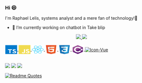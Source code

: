 ### Hi 😄
I'm Raphael Lelis, systems analyst and a mere fan of technology!👋

- 🔭 I’m currently working on chatbot in Take blip
<div align="center">
  <a href="https://github.com/faelesco">
  <img height="180em" src="https://github-readme-stats.vercel.app/api?username=faelesco&show_icons=true&theme=dark&include_all_commits=true&count_private=true"/>
  <img height="180em" src="https://github-readme-stats.vercel.app/api/top-langs/?username=faelesco&layout=compact&langs_count=7&theme=dark"/>
</div>
<div style="display: inline_block" align="left"><br>
  <img align="center" alt="Icon-Ts" height="30" width="40" src="https://raw.githubusercontent.com/devicons/devicon/master/icons/typescript/typescript-plain.svg">
  <img align="center" alt="Icon-Js" height="30" width="40" src="https://raw.githubusercontent.com/devicons/devicon/master/icons/javascript/javascript-plain.svg">
  <img align="center" alt="Icon-React" height="30" width="40" src="https://raw.githubusercontent.com/devicons/devicon/master/icons/react/react-original.svg">
  <img align="center" alt="Icon-HTML" height="30" width="40" src="https://raw.githubusercontent.com/devicons/devicon/master/icons/html5/html5-original.svg">
  <img align="center" alt="Icon-CSS" height="30" width="40" src="https://raw.githubusercontent.com/devicons/devicon/master/icons/css3/css3-original.svg">
  <img align="center" alt="Icon-Csharp" height="30" width="40" src="https://raw.githubusercontent.com/devicons/devicon/master/icons/csharp/csharp-original.svg">
  <img align="center" alt="Icon-Vue" height="30" width="40" src="https://arquivos-lelis.s3.us-east-2.amazonaws.com/img/iconvue.png">
</div>
  
  ##
  
<div> 
  <a href="https://instagram.com/faelesco" target="_blank"><img src="https://img.shields.io/badge/-Instagram-%23E4405F?style=for-the-badge&logo=instagram&logoColor=white" target="_blank"></a>
  <a href="https://www.linkedin.com/in/raphael-lelis-249ab3161/" target="_blank"><img src="https://img.shields.io/badge/-LinkedIn-%230077B5?style=for-the-badge&logo=linkedin&logoColor=white" target="_blank"></a>
    <a href = "mailto:raphalelis@outlook.com"><img src="https://img.shields.io/badge/-Gmail-%23333?style=for-the-badge&logo=gmail&logoColor=white" target="_blank"></a>
    
  
   [![Readme Quotes](https://quotes-github-readme.vercel.app/api?type=horizontal&theme=dark)](https://github.com/piyushsuthar/github-readme-quotes)
 
</div>
